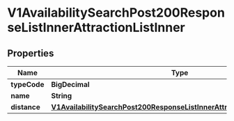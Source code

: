 

# V1AvailabilitySearchPost200ResponseListInnerAttractionListInner


## Properties

| Name | Type | Description | Notes |
|------------ | ------------- | ------------- | -------------|
|**typeCode** | **BigDecimal** |  |  [optional] |
|**name** | **String** |  |  [optional] |
|**distance** | [**V1AvailabilitySearchPost200ResponseListInnerAttractionListInnerDistance**](V1AvailabilitySearchPost200ResponseListInnerAttractionListInnerDistance.md) |  |  [optional] |



